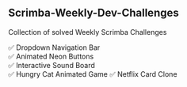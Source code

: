 ## Scrimba-Weekly-Dev-Challenges

Collection of solved Weekly Scrimba Challenges

✅ Dropdown Navigation Bar \
✅ Animated Neon Buttons \
✅ Interactive Sound Board \
✅ Hungry Cat Animated Game
✅ Netflix Card Clone
